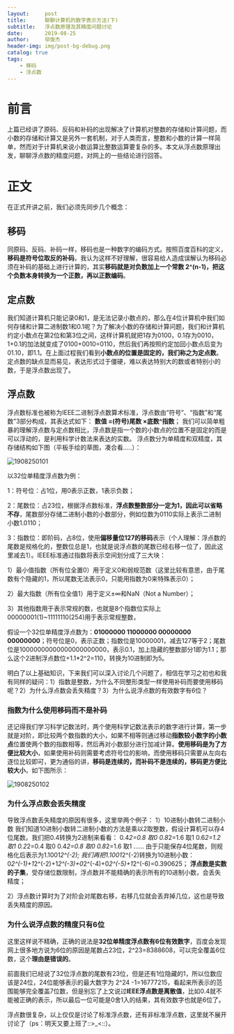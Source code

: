 ```yaml
---
layout:     post
title:      聊聊计算机的数字表示方法(下)
subtitle:   浮点数原理及其精度问题讨论
date:       2019-08-25
author:     邬俊杰
header-img: img/post-bg-debug.png
catalog: true
tags:
    - 移码
    - 浮点数
---
```


# 前言

上篇已经讲了原码、反码和补码的出现解决了计算机对整数的存储和计算问题，而小数的存储和计算又是另外一套机制，对于人类而言，整数和小数的计算一样简单，然而对于计算机来说小数运算比整数运算要复杂的多。本文从浮点数原理出发，聊聊浮点数的精度问题，对网上的一些结论进行回答。

# 正文

在正式开讲之前，我们必须先同步几个概念：

## 移码

同原码、反码、补码一样，移码也是一种数字的编码方式。按照百度百科的定义，**移码是符号位取反的补码**，我认为这样不好理解，很容易给人造成误解认为移码必须在补码的基础上进行计算的，其实**移码就是对负数加上一个常数 2^(n-1)，把这个负数本身转换为一个正数，再以正数编码**。

## 定点数

我们知道计算机只能记录0和1，是无法记录小数点的，那么在4位计算机中我们如何存储和计算二进制数1和0.1呢？为了解决小数的存储和计算问题，我们和计算机约定小数点在第2位和第3位之间，这样计算机就把1存为0100，0.1存为0010，1+0.1的加法就变成了0100+0010=0110，然后我们再按照约定加回小数点后变为01.10，即1.1。在上面过程我们看到**小数点的位置是固定的，我们称之为定点数**。定点数的缺点显而易见，表达形式过于僵硬，难以表达特别大的数或者特别小的数，于是浮点数出现了。

## 浮点数

浮点数标准也被称为IEEE二进制浮点数算术标准，浮点数由“符号”、“指数”和“尾数”3部分构成，其表达式如下：
**数值 =(符号)尾数 ×底数^指数**；
我们可以简单粗暴的理解浮点数与定点数相比，浮点数是指一个数的小数点的位置不是固定的而是可以浮动的，是利用科学计数法来表达的实数。
浮点数分为单精度和双精度，其存储结构如下图（平板手绘的草图，凑合看.....）：

![1908250101](https://wujunjiesd.github.io/img/post/1908250101.png)

以32位单精度浮点数为例：

1：符号位：占1位，用0表示正数，1表示负数；

2：尾数位：占23位，根据浮点数标准，**浮点数整数部分一定为1，因此可以省略不存**，尾数部分存储二进制小数的小数部分，例如位数为0110实际上表示二进制小数1.0110；

3：指数位：即阶码，占8位，使用**偏移量位127的移码**表示（个人理解：浮点数的尾数是规格化的，整数位总是1，也就是说浮点数的尾数已经右移一位了，因此这里减去1）。IEEE标准通过指数将表示空间划分成了三大块：

1）最小值指数（所有位全置0）用于定义0和弱规范数（这里比较有意思，由于尾数有个隐藏的1，所以尾数无法表示0，只能用指数为0来特殊表示0）；

2）最大指数（所有位全值1）用于定义±∞和NaN（Not a Number）；

3）其他指数用于表示常规的数，也就是8个指数位实际上00000001(1)~11111110(254)用于表示常规整数，

假设一个32位单精度浮点数为：**01000000 11000000 00000000 00000000**；符号位是0，表示正数；指数位是10000001，减去127等于2；尾数位是10000000000000000000000，表示0.1，加上隐藏的整数部分1即为1.1；那么这个2进制浮点数位+1.1*2^2=110，转换为10进制即为5。

明白了以上基础知识，下来我们可以深入讨论几个问题了，相信在学习之初也和我有同样的疑问：1）指数是整数，为什么不同整形类型一样使用补码而要使用移码呢？2）为什么浮点数会丢失精度？3）为什么说浮点数的有效数字有6位？

### 指数为什么使用移码而不是补码

还记得我们学习科学记数法时，两个使用科学记数法表示的数字进行计算，第一步就是对阶，即比较两个数指数的大小，如果不相等则通过移动**指数较小数字的小数点**位置使两个数的指数相等，然后再对小数部分进行加减计算。**使用移码是为了方便比较大小**，如果使用补码则需要考虑符号位的影响，而使用移码只需要从左向右逐位比较即可，更为通俗的讲，**移码是连续的，而补码不是连续的，移码更方便比较大小**，如下图所示：

![1908250102](https://wujunjiesd.github.io/img/post/1908250102.png)

### 为什么浮点数会丢失精度

导致浮点数丢失精度的原因有很多，这里举两个例子：
1）10进制小数转二进制小数
我们知道10进制小数转二进制小数的方法是乘以2取整数，假设计算机可以存4位尾数。我们把0.4转换为2进制来看看：
0.4*2=0.8     取0
0.8*2=1.6     取1
0.6*2=1.2     取1
0.2*2=0.4     取0
0.4*2=0.8     取0
0.8*2=1.6     取1
……
由于只能保存4位尾数，则规格化后表示为1.1001*2^(-2);
我们再把1.1001*2^(-2)转换为10进制小数：
0*2^(-1)+1*2^(-2)+1*2^(-3)+0*2^(-4)+0*2^(-5)+1*2^(-6)=0.390625；
**浮点数是实数的子集**，受存储位数限制，浮点数并不能精确的表示所有的10进制小数，会丢失精度；

2）浮点数计算时为了对阶会对尾数右移，右移几位就会丢弃掉几位，这也是导致丢失精度的原因。

### 为什么说浮点数的精度只有6位

这里这样说不精确，正确的说法是**32位单精度浮点数有6位有效数字**，百度会发现网上很多地方说为6位的原因是尾数占23位，2^23=8388608，可以完全覆盖6位数，这个**理由是错误的**。

前面我们已经说了32位浮点数的尾数有23位，但是还有1位隐藏的1，所以位数应该是24位，24位能够表示的最大数字为 2^24 -1=16777215，看起来所表示的范围能够完全覆盖7位数，但是别忘了上文说过**IEEE浮点数是离散值**，比如0.4就不能被正确的表示，所以最后一位可能是0舍1入的结果，其有效数字也就是6位了。

浮点数很复杂，以上仅仅是讨论了标准浮点数，还有非标准浮点数，这里就不展开讨论了（ps：明天又要上班了::>_<::）。

